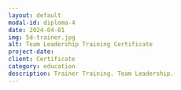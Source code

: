 ```yaml
---
layout: default
modal-id: diploma-4
date: 2024-04-01
img: 5d-trainer.jpg
alt: Team Leadership Training Certificate
project-date: 
client: Certificate
category: education
description: Trainer Training. Team Leadership.
---
```


